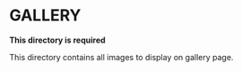 # GALLERY

**This directory is required**

This directory contains all images to display on gallery page.
